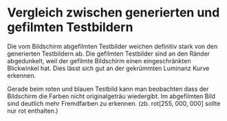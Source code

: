 # Vergleich zwischen generierten und gefilmten Testbildern

Die vom Bildschirm abgefilmten Testbilder weichen definitiv stark von den generierten Testbildern ab. Die gefilmten Testbilder sind an den Ränder abgedunkelt, weil der gefilmte Bildschirm einen eingeschränkten Blickwinkel hat. Dies lässt sich gut an der gekrümmten Luminanz Kurve erkennen.

Gerade beim roten und blauen Testbild kann man beobachten dass der Bildschirm die Farben nicht originalgeträu wiedergibt. Im abgefilmten Bild sind deutlich mehr Fremdfarben zu erkennen. (zb. rot[255, 000, 000] sollte nur rot enthalten.)
